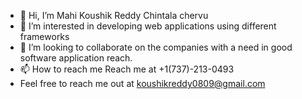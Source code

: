 - 👋 Hi, I’m Mahi Koushik Reddy Chintala chervu
- 👀 I’m interested in developing web applications using different frameworks 
- 💞️ I’m looking to collaborate on the companies with a need in good software application reach.
- 📫 How to reach me Reach me at +1(737)-213-0493
- Feel free to reach me out at koushikreddy0809@gmail.com

<!---
koushikreddy08092001/koushikreddy08092001 is a ✨ special ✨ repository because its `README.md` (this file) appears on your GitHub profile.
You can click the Preview link to take a look at your changes.
--->
